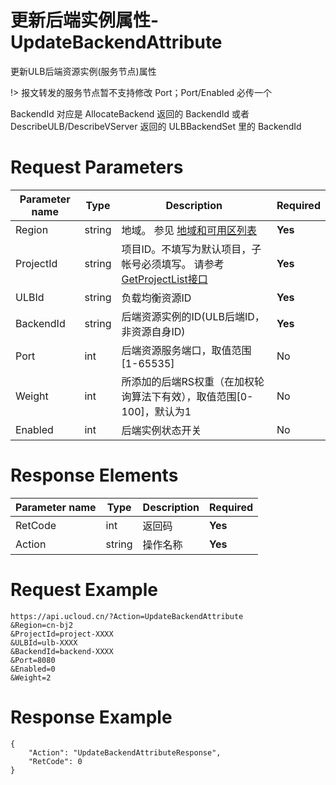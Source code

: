 # 更新后端实例属性-UpdateBackendAttribute

更新ULB后端资源实例(服务节点)属性

!> 报文转发的服务节点暂不支持修改 Port；Port/Enabled 必传一个

BackendId 对应是 AllocateBackend 返回的 BackendId 
或者 DescribeULB/DescribeVServer 返回的 ULBBackendSet 里的 BackendId

# Request Parameters
|Parameter name|Type|Description|Required|
|---|---|---|---|
|Region|string|地域。 参见 [地域和可用区列表](api/summary/regionlist)|**Yes**|
|ProjectId|string|项目ID。不填写为默认项目，子帐号必须填写。 请参考[GetProjectList接口](api/summary/get_project_list)|**Yes**|
|ULBId|string|负载均衡资源ID|**Yes**|
|BackendId|string|后端资源实例的ID(ULB后端ID，非资源自身ID)|**Yes**|
|Port|int|后端资源服务端口，取值范围[1-65535]|No|
|Weight|int|所添加的后端RS权重（在加权轮询算法下有效），取值范围[0-100]，默认为1|No|
|Enabled|int|后端实例状态开关|No|

# Response Elements
|Parameter name|Type|Description|Required|
|---|---|---|---|
|RetCode|int|返回码|**Yes**|
|Action|string|操作名称|**Yes**|

# Request Example
```
https://api.ucloud.cn/?Action=UpdateBackendAttribute
&Region=cn-bj2
&ProjectId=project-XXXX
&ULBId=ulb-XXXX
&BackendId=backend-XXXX
&Port=8080
&Enabled=0
&Weight=2
```

# Response Example
```
{
    "Action": "UpdateBackendAttributeResponse", 
    "RetCode": 0
}
```

